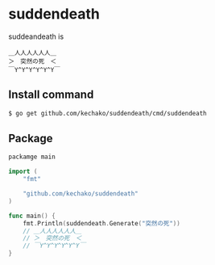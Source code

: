 # suddendeath

suddeandeath is

```
＿人人人人人人＿
＞　突然の死　＜
￣Y^Y^Y^Y^Y^Y￣
```

## Install command

``` sh
$ go get github.com/kechako/suddendeath/cmd/suddendeath
```

## Package

``` go
packamge main

import (
    "fmt"

    "github.com/kechako/suddendeath"
)

func main() {
    fmt.Println(suddendeath.Generate("突然の死"))
    // ＿人人人人人人＿
    // ＞　突然の死　＜
    // ￣Y^Y^Y^Y^Y^Y￣
}
```
